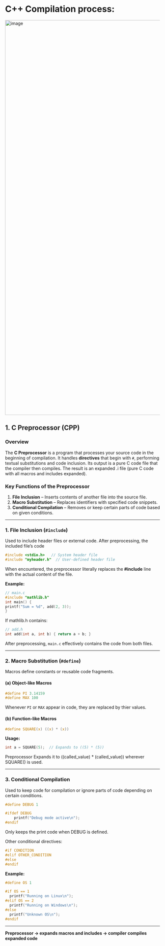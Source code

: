 # C++ Compilation process:
<img width="940" height="1283" alt="image" src="https://github.com/user-attachments/assets/8a9a4631-2142-4a0e-888f-75e43051e0af" />

## 1. C Preprocessor (CPP)

### Overview

The **C Preprocessor** is a program that processes your source code in the beginning of compilation. It handles **directives** that begin with `#`, performing textual substitutions and code inclusion. Its output is a pure C code file that the compiler then compiles. The result is an expanded .i file (pure C code with all macros and includes expanded).

### Key Functions of the Preprocessor

1. **File Inclusion** – Inserts contents of another file into the source file.
2. **Macro Substitution** – Replaces identifiers with specified code snippets.
3. **Conditional Compilation** – Removes or keep certain parts of code based on given conditions.

---

### 1. File Inclusion (`#include`)

Used to include header files or external code. After preprocessing, the included file’s code 

```c
#include <stdio.h>   // System header file 
#include "myheader.h"  // User-defined header file 
```

When encountered, the preprocessor literally replaces the **#include** line with the actual content of the file.

**Example:**

```c
// main.c
#include "mathlib.h"
int main() {
printf("Sum = %d", add(2, 3));
}
```
If mathlib.h contains:
```c
// add.h
int add(int a, int b) { return a + b; }
```
After preprocessing, `main.c` effectively contains the code from both files.

---

### 2. Macro Substitution (`#define`)

Macros define constants or reusable code fragments.

#### (a) Object-like Macros

```c
#define PI 3.14159
#define MAX 100
```

Whenever `PI` or `MAX` appear in code, they are replaced by thier values.

#### (b) Function-like Macros

```c
#define SQUARE(x) ((x) * (x))
```

**Usage:**

```c
int a = SQUARE(5);  // Expands to ((5) * (5))
```
Preprocessor Expands it to ((called_value) * (called_value)) wherever SQUARE() is used.

---

### 3. Conditional Compilation

Used to keep code for compilation or ignore parts of code depending on certain conditions.

```c
#define DEBUG 1

#ifdef DEBUG
    printf("Debug mode active\n");
#endif
```
Only keeps the print code when DEBUG is defined.

Other conditional directives:

```c
#if CONDITION
#elif OTHER_CONDITION
#else
#endif
```

**Example:**

```c
#define OS 1

#if OS == 1
  printf("Running on Linux\n");
#elif OS == 2
  printf("Running on Windows\n");
#else
  printf("Unknown OS\n");
#endif
```

---
**Preprocessor → expands macros and includes → compiler compiles expanded code**
